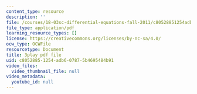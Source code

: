 ```yaml
---
content_type: resource
description: ''
file: /courses/18-03sc-differential-equations-fall-2011/c80528851254adb607875b4695484b91_BwIZ0VzKEDg.pdf
file_type: application/pdf
learning_resource_types: []
license: https://creativecommons.org/licenses/by-nc-sa/4.0/
ocw_type: OCWFile
resourcetype: Document
title: 3play pdf file
uid: c8052885-1254-adb6-0787-5b4695484b91
video_files:
  video_thumbnail_file: null
video_metadata:
  youtube_id: null
---
```

